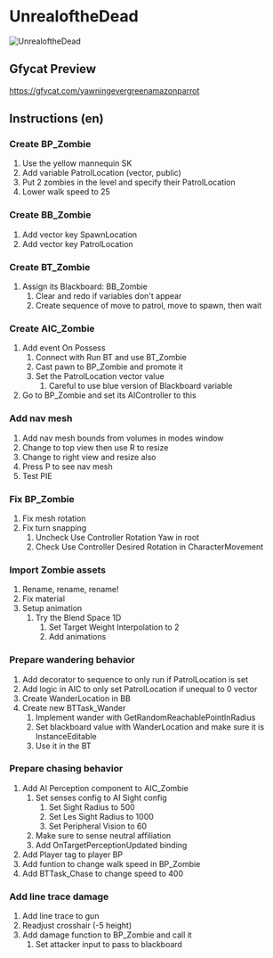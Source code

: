 # UnrealoftheDead
![UnrealoftheDead](https://user-images.githubusercontent.com/6082364/65124555-e3c91600-d9c2-11e9-942f-01740e4ae260.png)

## Gfycat Preview
https://gfycat.com/yawningevergreenamazonparrot

## Instructions (en)

### Create BP_Zombie
1. Use the yellow mannequin SK
1. Add variable PatrolLocation (vector, public)
1. Put 2 zombies in the level and specify their PatrolLocation
1. Lower walk speed to 25

### Create BB_Zombie
1. Add vector key SpawnLocation
1. Add vector key PatrolLocation

### Create BT_Zombie
1. Assign its Blackboard: BB_Zombie
    1. Clear and redo if variables don't appear
    1. Create sequence of move to patrol, move to spawn, then wait

### Create AIC_Zombie
1. Add event On Possess
    1. Connect with Run BT and use BT_Zombie
    1. Cast pawn to BP_Zombie and promote it
    1. Set the PatrolLocation vector value
       1. Careful to use blue version of Blackboard variable
1. Go to BP_Zombie and set its AIController to this

### Add nav mesh
1. Add nav mesh bounds from volumes in modes window
1. Change to top view then use R to resize
1. Change to right view and resize also
1. Press P to see nav mesh
1. Test PIE

### Fix BP_Zombie
1. Fix mesh rotation
1. Fix turn snapping
    1. Uncheck Use Controller Rotation Yaw in root
    1. Check Use Controller Desired Rotation in CharacterMovement

### Import Zombie assets
1. Rename, rename, rename!
1. Fix material
1. Setup animation
    1. Try the Blend Space 1D
        1. Set Target Weight Interpolation to 2
        1. Add animations

### Prepare wandering behavior
1. Add decorator to sequence to only run if PatrolLocation is set
1. Add logic in AIC to only set PatrolLocation if unequal to 0 vector
1. Create WanderLocation in BB
1. Create new BTTask_Wander
    1. Implement wander with GetRandomReachablePointInRadius
    1. Set blackboard value with WanderLocation and make sure it is InstanceEditable
    1. Use it in the BT

### Prepare chasing behavior
1. Add AI Perception component to AIC_Zombie
    1. Set senses config to AI Sight config
        1. Set Sight Radius to 500
        1. Set Les Sight Radius to 1000
        1. Set Peripheral Vision to 60
    1. Make sure to sense neutral affiliation
    1. Add OnTargetPerceptionUpdated binding
1. Add Player tag to player BP
1. Add funtion to change walk speed in BP_Zombie
1. Add BTTask_Chase to change speed to 400

### Add line trace damage
1. Add line trace to gun
1. Readjust crosshair (-5 height)
1. Add damage function to BP_Zombie and call it
    1. Set attacker input to pass to blackboard
